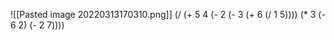 ![[Pasted image 20220313170310.png]]
(/ (+ 5 4 
		   (- 2 
		     (- 3 
		       (+ 6 (/ 1 5)))) 
    (* 3 
	    (- 6 2) 
	    (- 2 7))))